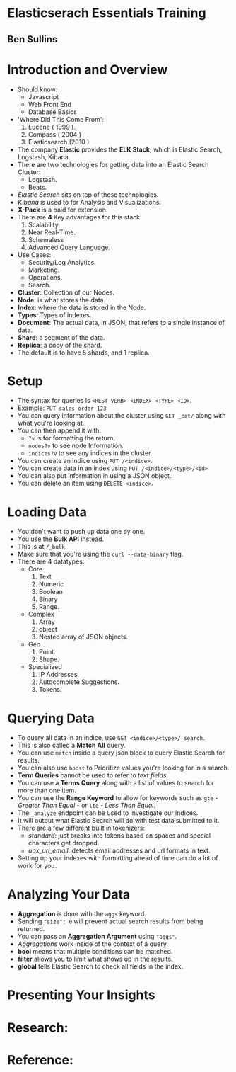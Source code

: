 # Elasticserach Essentials Training
## Ben Sullins

# Introduction and Overview
- Should know:
  * Javascript
  * Web Front End
  * Database Basics
- 'Where Did This Come From':
  1. Lucene ( 1999 ).
  2. Compass ( 2004 )
  3. Elasticsearch (2010 )
- The company **Elastic** provides the **ELK Stack**; which is Elastic Search, Logstash, Kibana.
- There are two technologies for getting data into an Elastic Search Cluster:
  * Logstash.
  * Beats.
- *Elastic Search* sits on top of those technologies.
- *Kibana* is used to for Analysis and Visualizations.
- **X-Pack** is a paid for extension.
- There are **4** Key advantages for this stack:
  1. Scalability.
  2. Near Real-Time.
  3. Schemaless
  4. Advanced Query Language.
- Use Cases:
  * Security/Log Analytics.
  * Marketing.
  * Operations.
  * Search.
- **Cluster**: Collection of our Nodes.
- **Node**: is what stores the data.
- **Index**: where the data is stored in the Node.
- **Types**: Types of indexes.
- **Document**: The actual data, in JSON, that refers to a single instance of data.
- **Shard**: a segment of the data.
- **Replica**: a copy of the shard.
- The default is to have 5 shards, and 1 replica.


# Setup
- The syntax for queries is `<REST VERB> <INDEX> <TYPE> <ID>`.
- Example: `PUT sales order 123`
- You can query information about the cluster using `GET _cat/` along with what you're looking at.
- You can then append it with:
  * `?v` is for formatting the return.
  * `nodes?v` to see node Information.
  * `indices?v` to see any indices in the cluster.
- You can create an indice using `PUT /<indice>`.
- You can create data in an index using `PUT /<indice>/<type>/<id>`
- You can also put information in using a JSON object.
- You can delete an item using `DELETE <indice>`.


# Loading Data
- You don't want to push up data one by one.
- You use the **Bulk API** instead.
- This is at `/_bulk`.
- Make sure that you're using the `curl --data-binary` flag.
- There are 4 datatypes:
  * Core
    1. Text
    2. Numeric
    3. Boolean
    4. Binary
    5. Range.
  * Complex
    1. Array
    2. object
    3. Nested array of JSON objects.
  * Geo
    1. Point.
    2. Shape.
  * Specialized
    1. IP Addresses.
    2. Autocomplete Suggestions.
    3. Tokens.


# Querying Data
- To query all data in an indice, use `GET <indice>/<type>/_search`.
- This is also called a **Match All** query.
- You can use `match` inside a query json block to query Elastic Search for results.
- You can also use `boost` to Prioritize values you're looking for in a search.
- **Term Queries** cannot be used to refer to *text fields*.
- You can use a **Terms Query** along with a list of values to search for more than one item.
- You can use the **Range Keyword** to allow for keywords such as `gte` - *Greater Than Equal* - or `lte` - *Less Than Equal*.
- The `_analyze` endpoint can be used to investigate our indices.
- It will output what Elastic Search will do with test data submitted to it.
- There are a few different built in tokenizers:
  * *standard*: just breaks into tokens based on spaces and special characters get dropped.
  * *uax_url_email*: detects email addresses and url formats in text.
- Setting up your indexes with formatting ahead of time can do a lot of work for you.


# Analyzing Your Data
- **Aggregation** is done with the `aggs` keyword.
- Sending `"size": 0` will prevent actual search results from being returned.
- You can pass an **Aggregation Argument** using `"aggs"`.
- *Aggregations* work inside of the context of a query.
- **bool** means that multiple conditions can be matched.
- **filter** allows you to limit what shows up in the results.
- **global** tells Elastic Search to check all fields in the index.

# Presenting Your Insights

# Research:

# Reference:
